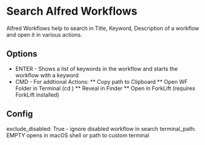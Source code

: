 # Search Alfred Workflows

Alfred Workflows help to search in Title, Keyword, Description of a workflow and open it in various actions.

## Options

* ENTER - Shows a list of keywords in the workflow and starts the workflow with a keyword
* CMD - For addtional Actions: 
** Copy path to Clipboard
** Open WF Folder in Terminal (cd <path>)
** Reveal in Finder
** Open in ForkLift (requires ForkLift installed)

## Config
exclude_disabled: True - ignore disabled workflow in search
terminal_path: EMPTY opens in macOS shell or path to custom terminal
